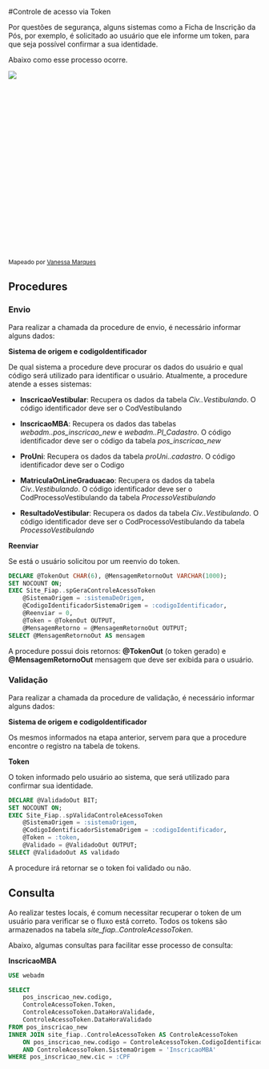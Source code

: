 #Controle de acesso via Token

Por questões de segurança, alguns sistemas como a Ficha de Inscrição da Pós, por exemplo, é solicitado ao usuário que ele informe um
token, para que seja possível confirmar a sua identidade.

Abaixo como esse processo ocorre.

<div style="height: 360px; overflow-x:scroll;">
  <img src="../controle-acesso-token.svg" style="max-width: initial;">
</div>

<sup> Mapeado por <a href="https://teams.microsoft.com/l/chat/0/?users=vanessa.marques@fiap.com.br"> Vanessa Marques </a> </sup>

## Procedures

### Envio
Para realizar a chamada da procedure de envio, é necessário informar alguns dados:

**Sistema de origem e codigoIdentificador**

De qual sistema a procedure deve procurar os dados do usuário e qual código será utilizado para identificar o usuário. Atualmente, a
procedure atende a esses sistemas:

- **InscricaoVestibular**: Recupera os dados da tabela *Civ..Vestibulando*. O código identificador deve ser o CodVestibulando

- **InscricaoMBA**: Recupera os dados das tabelas *webadm..pos_inscricao_new* e *webadm..PI_Cadastro*. O código identificador deve ser o
código da tabela *pos_inscricao_new*

- **ProUni**: Recupera os dados da tabela *proUni..cadastro*. O código identificador deve ser o Codigo

- **MatriculaOnLineGraduacao**: Recupera os dados da tabela *Civ..Vestibulando*. O código identificador deve ser o CodProcessoVestibulando 
da tabela *ProcessoVestibulando*

- **ResultadoVestibular**: Recupera os dados da tabela *Civ..Vestibulando*. O código identificador deve ser o CodProcessoVestibulando
  da tabela *ProcessoVestibulando*

**Reenviar**

Se está o usuário solicitou por um reenvio do token.

```sql
DECLARE @TokenOut CHAR(6), @MensagemRetornoOut VARCHAR(1000);
SET NOCOUNT ON;
EXEC Site_Fiap..spGeraControleAcessoToken
    @SistemaOrigem = :sistemaDeOrigem,
    @CodigoIdentificadorSistemaOrigem = :codigoIdentificador,
    @Reenviar = 0,
    @Token = @TokenOut OUTPUT,
    @MensagemRetorno = @MensagemRetornoOut OUTPUT;
SELECT @MensagemRetornoOut AS mensagem
```

A procedure possui dois retornos: **@TokenOut** (o token gerado) e **@MensagemRetornoOut** mensagem que deve ser exibida para o usuário.

### Validação

Para realizar a chamada da procedure de validação, é necessário informar alguns dados:

**Sistema de origem e codigoIdentificador**

Os mesmos informados na etapa anterior, servem para que a procedure encontre o registro na tabela de tokens.

**Token**

O token informado pelo usuário ao sistema, que será utilizado para confirmar sua identidade.

```sql
DECLARE @ValidadoOut BIT;
SET NOCOUNT ON;
EXEC Site_Fiap..spValidaControleAcessoToken
    @SistemaOrigem = :sistemaOrigem,
    @CodigoIdentificadorSistemaOrigem = :codigoIdentificador,
    @Token = :token,
    @Validado = @ValidadoOut OUTPUT;
SELECT @ValidadoOut AS validado
```

A procedure irá retornar se o token foi validado ou não.

## Consulta

Ao realizar testes locais, é comum necessitar recuperar o token de um usuário para verificar se o fluxo está correto.
Todos os tokens são armazenados na tabela *site_fiap..ControleAcessoToken*.

Abaixo, algumas consultas para facilitar esse processo de consulta:

**InscricaoMBA**
```sql
USE webadm

SELECT
    pos_inscricao_new.codigo,
    ControleAcessoToken.Token,
    ControleAcessoToken.DataHoraValidade,
    ControleAcessoToken.DataHoraValidado
FROM pos_inscricao_new
INNER JOIN site_fiap..ControleAcessoToken AS ControleAcessoToken
    ON pos_inscricao_new.codigo = ControleAcessoToken.CodigoIdentificadorSistemaOrigem
    AND ControleAcessoToken.SistemaOrigem = 'InscricaoMBA'
WHERE pos_inscricao_new.cic = :CPF
```
